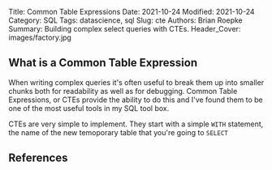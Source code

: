 Title: Common Table Expressions
Date: 2021-10-24
Modified: 2021-10-24
Category: SQL
Tags: datascience, sql
Slug: cte
Authors: Brian Roepke
Summary: Building complex select queries with CTEs.
Header_Cover: images/factory.jpg

## What is a Common Table Expression

When writing complex queries it's often useful to break them up into smaller chunks both for readability as well as for debugging.  Common Table Expressions, or CTEs provide the ability to do this and I've found them to be one of the most useful tools in my SQL tool box.  

CTEs are very simple to implement.  They start with a simple `WITH` statement, the name of the new temoporary table that you're going to `SELECT` 

## References

